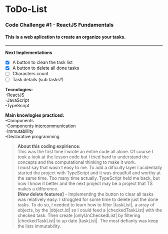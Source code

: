 # ToDo-List
### Code Challenge #1 - ReactJS Fundamentals

<h4>This is a web aplication to create an organize your tasks.</h4>  

___
**Next Implementations**  
- [x] A button to clean the task list
- [x] A button to delete all done tasks
- [ ] Characters count
- [ ] Task details (sub tasks?)

**Tecnologies:**  
-ReactJS  
-JavaScript  
-TypeScript  

**Main knowlogies practiced:**  
-Components  
-Components intercommunication  
-Immutabillity  
-Declarative programming  



> **About this coding expirience:**  
> This was the first time I wrote an entire code all alone. Of course I took a look at the lesson code but I tried hard to understand the concepts and the computational thinking to make it work.  
> I must say that wasn´t easy to me. To add a dificulty layer I acidentally started the project with TypeScript and it was dreadfull and worthy at the same time. Too many time actually. TypeScript held me back, but now I know it better and the next project may be a project that TS makes a difference.   
>**[New delete features]** - Implementing the button to clear all tasks was relatively easy. I stroggled for some time to delete just the done tasks. To do so, I needed to learn how to filter |taskList|, a array of objects, by the |object.id| so I could feed a |checkedTaskList| with the checked task. Then create |onlyUnCheckedList| by filtering |checkedTaskList| to up date |taskList|.
>The most defianty was keep the lists immutability.
